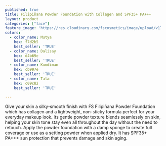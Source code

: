```yaml
---
published: true
title: Filipiñana Powder Foundation with Collagen and SPF35+ PA+++
layout: product
categories: ["face"]
feature_image: 'https://res.cloudinary.com/fscosmetics/image/upload/v1711621822/products/powder-foundation.jpg'
colors:
  - color_name: Mutya
    hex: f7d2b5
    best_seller: 'TRUE'
  - color_name: Dalisay
    hex: d4b69e
    best_seller: 'TRUE'
  - color_name: Kundiman
    hex: cb997e
    best_seller: 'TRUE'
  - color_name: Tala
    hex: c09c82
    best_seller: 'TRUE'

---
```

Give your skin a silky-smooth finish with FS Filipiñana Powder Foundation which has collagen and a lightweight, non-sticky formula perfect for your everyday makeup look. Its gentle powder texture blends seamlessly on skin, helping your skin tone stay even all throughout the day without the need to retouch. Apply the powder foundation with a damp sponge to create full coverage or use as a setting powder when applied dry. It has SPF35+ PA+++ sun protection that prevents damage and skin aging.
